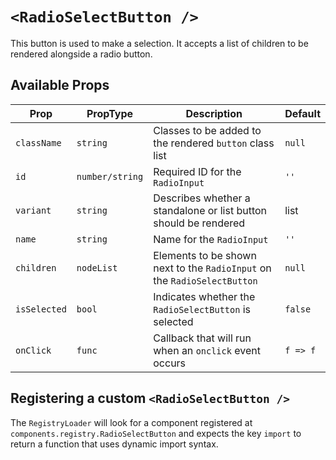 # `<RadioSelectButton />`

This button is used to make a selection. It accepts a list of children to be rendered alongside a radio button.

## Available Props

| Prop         | PropType        | Description                                                              | Default  |
| ------------ | --------------- | ------------------------------------------------------------------------ | -------- |
| `className`  | `string`        | Classes to be added to the rendered `button` class list                  | `null`   |
| `id`         | `number/string` | Required ID for the `RadioInput`                                         | `''`     |
| `variant`    | `string`        | Describes whether a standalone or list button should be rendered         | list     |
| `name`       | `string`        | Name for the `RadioInput`                                                | `''`     |
| `children`   | `nodeList`      | Elements to be shown next to the `RadioInput` on the `RadioSelectButton` | `null`   |
| `isSelected` | `bool`          | Indicates whether the `RadioSelectButton` is selected                    | `false`  |
| `onClick`    | `func`          | Callback that will run when an `onclick` event occurs                    | `f => f` |

## Registering a custom `<RadioSelectButton />`

The `RegistryLoader` will look for a component registered at `components.registry.RadioSelectButton` and expects the key `import` to return a function that uses dynamic import syntax.
